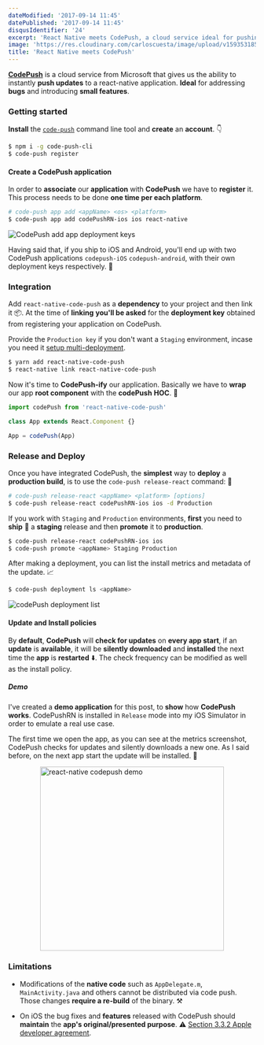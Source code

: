 ```yaml
---
dateModified: '2017-09-14 11:45'
datePublished: '2017-09-14 11:45'
disqusIdentifier: '24'
excerpt: 'React Native meets CodePush, a cloud service ideal for pushing instantly bug fixes and new features to a react-native application.'
image: 'https://res.cloudinary.com/carloscuesta/image/upload/v1593531857/blog-featured-images/React_Native_Codepush.png'
title: 'React Native meets CodePush'
---
```


[**CodePush**](https://microsoft.github.io/code-push/) is a cloud service from Microsoft that gives us the ability to instantly **push updates** to a react-native application. **Ideal** for addressing **bugs** and introducing **small features**.

### Getting started

**Install** the [`code-push`](https://www.npmjs.com/package/code-push-cli) command line tool and **create** an **account**. 👇

```bash
$ npm i -g code-push-cli
$ code-push register
```

#### Create a CodePush application

In order to **associate** our **application** with **CodePush** we have to **register** it. This process needs to be done **one time per each platform**.

```bash
# code-push app add <appName> <os> <platform>
$ code-push app add codePushRN-ios ios react-native
```

![CodePush add app deployment keys](https://res.cloudinary.com/carloscuesta/image/upload/v1505033866/fbvjm5jbshllzoxitknw.png)

Having said that, if you ship to iOS and Android, you'll end up with two CodePush applications `codepush-iOS` `codepush-android`, with their own deployment keys respectively. 🔑

### Integration

Add `react-native-code-push` as a **dependency** to your project and then link it 📦. At the time of **linking** **you'll be asked** for the **deployment key** obtained from registering your application on CodePush.

Provide the `Production key` if you don't want a `Staging` environment, incase you need it [setup multi-deployment](http://microsoft.github.io/code-push/docs/react-native.html#link-8).

```bash
$ yarn add react-native-code-push
$ react-native link react-native-code-push
```

Now it's time to **CodePush-ify** our application. Basically we have to **wrap** our app **root component** with the **codePush** **HOC**. 🔫

```javascript
import codePush from 'react-native-code-push'

class App extends React.Component {}

App = codePush(App)
```

### Release and Deploy

Once you have integrated CodePush, the **simplest** way to **deploy** a **production build**, is to use the `code-push release-react` command: 🚀

```bash
# code-push release-react <appName> <platform> [options]
$ code-push release-react codePushRN-ios ios -d Production
```

If you work with `Staging` and `Production` environments, **first** you need to **ship** 🚢 a **staging** release and then **promote** it to **production**.

```bash
$ code-push release-react codePushRN-ios ios
$ code-push promote <appName> Staging Production
```

After making a deployment, you can list the install metrics and metadata of the update. 📈

```bash
$ code-push deployment ls <appName>
```

![codePush deployment list](https://res.cloudinary.com/carloscuesta/image/upload/v1505066296/yoioqwxipsdlhoriacax.png)

#### Update and Install policies

By **default**, **CodePush** will **check for updates** on **every app start**, if an **update** is **available**, it will be **silently downloaded** and **installed** the next time the **app** is **restarted** ⬇️. The check frequency can be modified as well as the install policy.

##### Demo

I've created a **demo application** for this post, to **show** how **CodePush works**. CodePushRN is installed in `Release` mode into my iOS Simulator in order to emulate a real use case.

The first time we open the app, as you can see at the metrics screenshot, CodePush checks for updates and silently downloads a new one. As I said before, on the next app start the update will be installed. 💯

<img src="https://res.cloudinary.com/carloscuesta/image/upload/v1505066571/vmv0aqiqu0y0l0evthd7.gif" alt="react-native codepush demo" style="width:374px;display:block;margin:auto;"/>

### Limitations

- Modifications of the **native code** such as `AppDelegate.m`, `MainActivity.java` and others cannot be distributed via code push. Those changes **require a re-build** of the binary. ⚒

- On iOS the bug fixes and **features** released with CodePush should **maintain** the **app's original/presented purpose**. ⚠️ [Section 3.3.2 Apple developer agreement](https://developer.apple.com/programs/ios/information/iOS_Program_Information_4_3_15.pdf).
